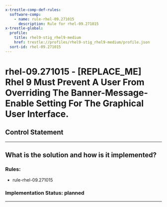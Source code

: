 ```yaml
---
x-trestle-comp-def-rules:
  software-comp:
    - name: rule-rhel-09.271015
      description: Rule for rhel-09.271015
x-trestle-global:
  profile:
    title: rhel9-stig_rhel9-medium
    href: trestle://profiles/rhel9-stig_rhel9-medium/profile.json
  sort-id: rhel-09.271015
---
```


# rhel-09.271015 - \[REPLACE_ME\] Rhel 9 Must Prevent A User From Overriding The Banner-Message-Enable Setting For The Graphical User Interface.

## Control Statement

______________________________________________________________________

## What is the solution and how is it implemented?

<!-- For implementation status enter one of: implemented, partial, planned, alternative, not-applicable -->

<!-- Note that the list of rules under ### Rules: is read-only and changes will not be captured after assembly to JSON -->

<!-- Add control implementation description here for control: rhel-09.271015 -->

### Rules:

  - rule-rhel-09.271015

### Implementation Status: planned

______________________________________________________________________
